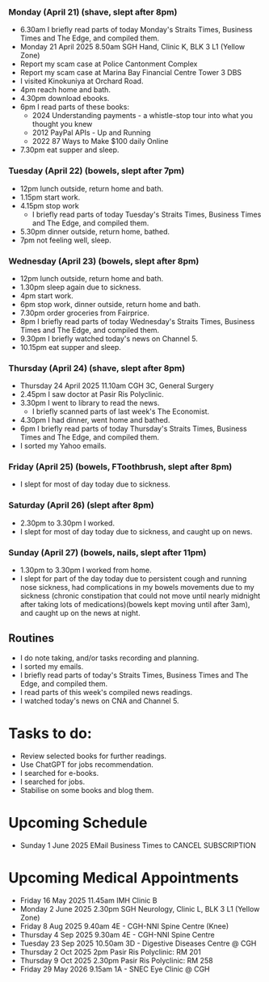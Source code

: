 ### Monday (April 21) (shave, slept after 8pm)
- 6.30am I briefly read parts of today Monday's Straits Times, Business Times and The Edge, and compiled them.
- Monday 21 April 2025 8.50am SGH Hand, Clinic K, BLK 3 L1 (Yellow Zone)
- Report my scam case at Police Cantonment Complex
- Report my scam case at Marina Bay Financial Centre Tower 3 DBS
- I visited Kinokuniya at Orchard Road.
- 4pm reach home and bath.
- 4.30pm download ebooks.
- 6pm I read parts of these books:
    - 2024 Understanding payments - a whistle-stop tour into what you thought you knew
    - 2012 PayPal APIs - Up and Running
    - 2022 87 Ways to Make $100 daily Online
- 7.30pm eat supper and sleep.

### Tuesday (April 22) (bowels, slept after 7pm)
- 12pm lunch outside, return home and bath.
- 1.15pm start work.
- 4.15pm stop work
    - I briefly read parts of today Tuesday's Straits Times, Business Times and The Edge, and compiled them.
- 5.30pm dinner outside, return home, bathed.
- 7pm not feeling well, sleep.

### Wednesday (April 23) (bowels, slept after 8pm)
- 12pm lunch outside, return home and bath.
- 1.30pm sleep again due to sickness.
- 4pm start work.
- 6pm stop work, dinner outside, return home and bath.
- 7.30pm order groceries from Fairprice.
- 8pm I briefly read parts of today Wednesday's Straits Times, Business Times and The Edge, and compiled them.
- 9.30pm I briefly watched today's news on Channel 5.
- 10.15pm eat supper and sleep.

### Thursday (April 24) (shave, slept after 8pm)
- Thursday 24 April 2025 11.10am CGH 3C, General Surgery
- 2.45pm I saw doctor at Pasir Ris Polyclinic.
- 3.30pm I went to library to read the news.
    - I briefly scanned parts of last week's The Economist.
- 4.30pm I had dinner, went home and bathed.
- 6pm I briefly read parts of today Thursday's Straits Times, Business Times and The Edge, and compiled them.
- I sorted my Yahoo emails.

### Friday (April 25) (bowels, FToothbrush, slept after 8pm)
- I slept for most of day today due to sickness.

### Saturday (April 26) (slept after 8pm)
- 2.30pm to 3.30pm I worked.
- I slept for most of day today due to sickness, and caught up on news.

### Sunday (April 27) (bowels, nails, slept after 11pm)
- 1.30pm to 3.30pm I worked from home.
- I slept for part of the day today due to persistent cough and running nose sickness, had complications in my bowels movements due to my sickness (chronic constipation that could not move until nearly midnight after taking lots of medications)(bowels kept moving until after 3am), and caught up on the news at night.



## Routines
- I do note taking, and/or tasks recording and planning.
- I sorted my emails.
- I briefly read parts of today's Straits Times, Business Times and The Edge, and compiled them.
- I read parts of this week's compiled news readings.
- I watched today's news on CNA and Channel 5.

# Tasks to do:
- Review selected books for further readings.
- Use ChatGPT for jobs recommendation.
- I searched for e-books.
- I searched for jobs.
- Stabilise on some books and blog them.

# Upcoming Schedule
- Sunday 1 June 2025 EMail Business Times to CANCEL SUBSCRIPTION

# Upcoming Medical Appointments
- Friday 16 May 2025 11.45am IMH Clinic B
- Monday 2 June 2025 2.30pm SGH Neurology, Clinic L, BLK 3 L1 (Yellow Zone)
- Friday 8 Aug 2025 9.40am 4E - CGH-NNI Spine Centre (Knee)
- Thursday 4 Sep 2025 9.30am 4E - CGH-NNI Spine Centre
- Tuesday 23 Sep 2025 10.50am 3D - Digestive Diseases Centre @ CGH
- Thursday 2 Oct 2025 2pm Pasir Ris Polyclinic: RM 201
- Thursday 9 Oct 2025 2.30pm Pasir Ris Polyclinic: RM 258
- Friday 29 May 2026 9.15am 1A - SNEC Eye Clinic @ CGH
